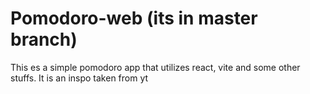 # Pomodoro-web (its in master branch)
This es a simple pomodoro app that utilizes react, vite and some other stuffs. It is an inspo taken from yt
